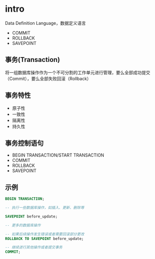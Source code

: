 # intro

Data Definition Language，数据定义语言

- COMMIT
- ROLLBACK
- SAVEPOINT

## 事务(Transaction)

将一组数据库操作作为一个不可分割的工作单元进行管理，要么全部成功提交（Commit），要么全部失败回滚（Rollback）

## 事务特性

- 原子性
- 一致性
- 隔离性
- 持久性

## 事务控制语句

- BEGIN TRANSACTION/START TRANSACTION
- COMMIT
- ROLLBACK
- SAVEPOINT

## 示例

```sql
BEGIN TRANSACTION;

-- 执行一些数据库操作，如插入、更新、删除等

SAVEPOINT before_update;

-- 更多的数据库操作

-- 如果后续操作发生错误或者需要回滚部分更改
ROLLBACK TO SAVEPOINT before_update;

-- 继续进行其他操作或者提交事务
COMMIT;
```
